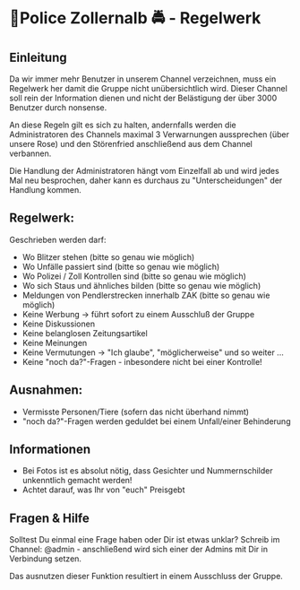 
# 🚨Police Zollernalb 🚔 - Regelwerk




## Einleitung

Da wir immer mehr Benutzer in unserem Channel verzeichnen, muss ein Regelwerk her damit die Gruppe nicht unübersichtlich wird.
Dieser Channel soll rein der Information dienen und nicht der Belästigung der über 3000 Benutzer durch nonsense.

An diese Regeln gilt es sich zu halten, andernfalls werden die Administratoren des Channels maximal 3 Verwarnungen aussprechen (über unsere Rose) und den Störenfried anschließend aus dem Channel verbannen.

Die Handlung der Administratoren hängt vom Einzelfall ab und wird jedes Mal neu besprochen, daher kann es durchaus zu "Unterscheidungen" der Handlung kommen.

## Regelwerk:

 Geschrieben werden darf:

- Wo Blitzer stehen (bitte so genau wie möglich)
- Wo Unfälle passiert sind (bitte so genau wie möglich)
- Wo Polizei / Zoll Kontrollen sind (bitte so genau wie möglich)
- Wo sich Staus und ähnliches bilden (bitte so genau wie möglich)
- Meldungen von Pendlerstrecken innerhalb ZAK (bitte so genau wie möglich)
- Keine Werbung -> führt sofort zu einem Ausschluß der Gruppe
- Keine Diskussionen
- Keine belanglosen Zeitungsartikel
- Keine Meinungen
- Keine Vermutungen -> "Ich glaube", "möglicherweise" und so weiter ...
- Keine "noch da?"-Fragen - inbesondere nicht bei einer Kontrolle!


## Ausnahmen:
- Vermisste Personen/Tiere (sofern das nicht überhand nimmt)
- "noch da?"-Fragen werden geduldet bei einem Unfall/einer Behinderung

## Informationen

* Bei Fotos ist es absolut nötig, dass Gesichter und Nummernschilder unkenntlich gemacht werden!
* Achtet darauf, was Ihr von "euch" Preisgebt



## Fragen & Hilfe

Solltest Du einmal eine Frage haben oder Dir ist etwas unklar?
Schreib im Channel: @admin - anschließend wird sich einer der Admins mit Dir in Verbindung setzen.

Das ausnutzen dieser Funktion resultiert in einem Ausschluss der Gruppe.
